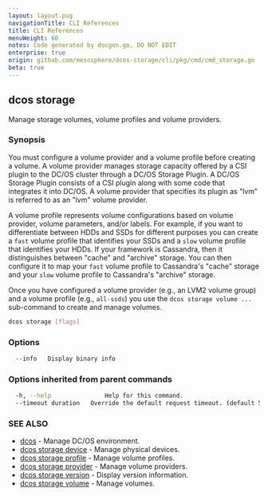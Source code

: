 ```yaml
---
layout: layout.pug
navigationTitle: CLI References
title: CLI References
menuWeight: 60
notes: Code generated by docgen.go, DO NOT EDIT
enterprise: true
origin: github.com/mesosphere/dcos-storage/cli/pkg/cmd/cmd_storage.go
beta: true
---
```

## dcos storage

Manage storage volumes, volume profiles and volume providers.

### Synopsis

You must configure a volume provider and a volume profile before creating a
volume. A volume provider manages storage capacity offered by a CSI plugin to
the DC/OS cluster through a DC/OS Storage Plugin. A DC/OS Storage Plugin
consists of a CSI plugin along with some code that integrates it into DC/OS. A
volume provider that specifies its plugin as "lvm" is referred to as an "lvm"
volume provider.

A volume profile represents volume configurations based on volume provider,
volume parameters, and/or labels. For example, if you want to differentiate
between HDDs and SSDs for different purposes you can create a `fast` volume
profile that identifies your SSDs and a `slow` volume profile that identifies
your HDDs. If your framework is Cassandra, then it distinguishes between "cache"
and "archive" storage. You can then configure it to map your `fast` volume
profile to Cassandra's "cache" storage and your `slow` volume profile to
Cassandra's "archive" storage.

Once you have configured a volume provider (e.g., an LVM2 volume group) and a
volume profile (e.g., `all-ssds`) you use the `dcos storage volume ...`
sub-command to create and manage volumes.

```bash
dcos storage [flags]
```

### Options

```bash
  --info   Display binary info
```

### Options inherited from parent commands

```bash
  -h, --help               Help for this command.
  --timeout duration   Override the default request timeout. (default 55s)
```

### SEE ALSO

* [dcos](/latest/cli/command-reference/dcos/)	 - Manage DC/OS environment.
* [dcos storage device](./dcos-storage-device/)	 - Manage physical devices.
* [dcos storage profile](./dcos-storage-profile/)	 - Manage volume profiles.
* [dcos storage provider](./dcos-storage-provider/)	 - Manage volume providers.
* [dcos storage version](./dcos-storage-version/)	 - Display version information.
* [dcos storage volume](./dcos-storage-volume/)	 - Manage volumes.

